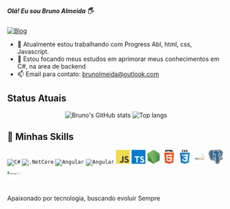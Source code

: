 
##### Olá! Eu sou Bruno Almeida 🖐️

[![Blog](https://img.shields.io/badge/LinkedIn-0077B5?style=for-the-badge&logo=linkedin&logoColor=white)](https://www.linkedin.com/in/bruno-h/)  

- 🔭 Atualmente estou trabalhando com Progress Abl, html, css, Javascript.
- 🌱 Estou focando meus estudos em aprimorar meus conhecimentos em C#, na area de backend
- 📫 Email para contato: brunolmeida@outlook.com 
## Status Atuais
<div align="center">
<img alt="Bruno's GitHub stats" src="https://github-readme-stats.vercel.app/api?username=bruunooAlmeida&theme=radical&show_icons=true"/>
<img alt="Top langs" src="https://github-readme-stats.vercel.app/api/top-langs/?username=bruunooAlmeida&layout=compact&theme=cobalt&langs_count=8"/>
</div>

    
## 🚀 Minhas Skills
<code><img height="32" src="https://cdn.jsdelivr.net/gh/devicons/devicon@latest/icons/csharp/csharp-original.svg" alt="C#"/></code>
<code><img height="32" src="https://cdn.jsdelivr.net/gh/devicons/devicon@latest/icons/dotnetcore/dotnetcore-original.svg" alt=".NetCore"/></code>
<code><img height="32" src="https://cdn.jsdelivr.net/gh/devicons/devicon@latest/icons/angularjs/angularjs-original.svg" alt="Angular"/></code>
<code><img height="32" src="https://cdn.jsdelivr.net/gh/devicons/devicon@latest/icons/angular/angular-original-wordmark.svg" alt="Angular"/></code>
<code><img height="32" src="https://raw.githubusercontent.com/github/explore/80688e429a7d4ef2fca1e82350fe8e3517d3494d/topics/javascript/javascript.png" alt="Javascript"/></code>
<code><img height="32" src="https://raw.githubusercontent.com/github/explore/80688e429a7d4ef2fca1e82350fe8e3517d3494d/topics/typescript/typescript.png" alt="Typescript"/></code>
<code><img height="32" src="https://raw.githubusercontent.com/github/explore/80688e429a7d4ef2fca1e82350fe8e3517d3494d/topics/nodejs/nodejs.png" alt="Nodejs"/></code>
<code><img height="32" src="https://raw.githubusercontent.com/github/explore/80688e429a7d4ef2fca1e82350fe8e3517d3494d/topics/html/html.png" alt="HTML5"/></code>
<code><img height="32" src="https://raw.githubusercontent.com/github/explore/80688e429a7d4ef2fca1e82350fe8e3517d3494d/topics/css/css.png" alt="CSS"/></code>
<code><img height="32" src="https://raw.githubusercontent.com/github/explore/80688e429a7d4ef2fca1e82350fe8e3517d3494d/topics/mysql/mysql.png" alt="MySQL"/></code>
<code><img height="32" src="https://raw.githubusercontent.com/github/explore/80688e429a7d4ef2fca1e82350fe8e3517d3494d/topics/postgresql/postgresql.png" alt="PostegreSQL"/></code>
<code><img height="32" src="https://raw.githubusercontent.com/github/explore/80688e429a7d4ef2fca1e82350fe8e3517d3494d/topics/mongodb/mongodb.png" alt="MongoDB"/></code>

<div style="display: inline_block"><br>
   Apaixonado por tecnologia, buscando evoluir Sempre
</div>


